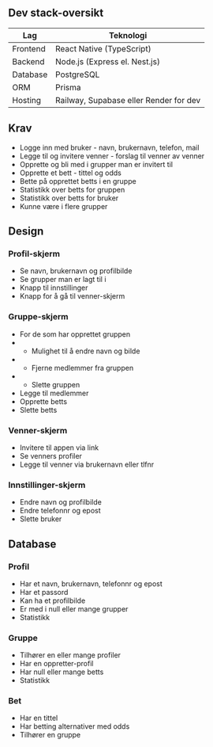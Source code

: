 ## Dev stack-oversikt
| Lag      | Teknologi                              |
| -------- | -------------------------------------- |
| Frontend | React Native (TypeScript)              |
| Backend  | Node.js (Express el. Nest.js)          |
| Database | PostgreSQL                             |
| ORM      | Prisma                                 |
| Hosting  | Railway, Supabase eller Render for dev |

## Krav
* Logge inn med bruker - navn, brukernavn, telefon, mail
* Legge til og invitere venner - forslag til venner av venner
* Opprette og bli med i grupper man er invitert til
* Opprette et bett - tittel og odds
* Bette på opprettet betts i en gruppe
* Statistikk over betts for gruppen
* Statistikk over betts for bruker
* Kunne være i flere grupper

## Design
### Profil-skjerm
* Se navn, brukernavn og profilbilde
* Se grupper man er lagt til i
* Knapp til innstillinger
* Knapp for å gå til venner-skjerm

### Gruppe-skjerm
* For de som har opprettet gruppen
* * Mulighet til å endre navn og bilde
* * Fjerne medlemmer fra gruppen
* * Slette gruppen
* Legge til medlemmer
* Opprette betts
* Slette betts

### Venner-skjerm
* Invitere til appen via link
* Se venners profiler
* Legge til venner via brukernavn eller tlfnr

### Innstillinger-skjerm
* Endre navn og profilbilde
* Endre telefonnr og epost
* Slette bruker

## Database
### Profil
* Har et navn, brukernavn, telefonnr og epost
* Har et passord
* Kan ha et profilbilde
* Er med i null eller mange grupper
* Statistikk

### Gruppe
* Tilhører en eller mange profiler
* Har en oppretter-profil
* Har null eller mange betts
* Statistikk

### Bet
* Har en tittel
* Har betting alternativer med odds
* Tilhører en gruppe
